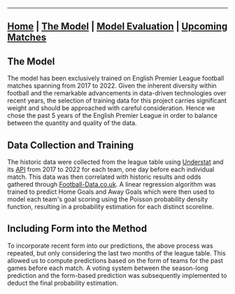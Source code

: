 ________________________________________________________________________________________________________________________________

## [Home](https://elasticalist.github.io/Home/ "EnglishPremierLeaguePredictor Home page") | [The Model](https://elasticalist.github.io/Model/ "Learn more about the model") | [Model Evaluation](https://elasticalist.github.io/Evaluation/ "Past season performance of the model") | [Upcoming Matches](https://elasticalist.github.io/Upcoming/ "The predictions of the upcoming matches") 

## The Model
The model has been exclusively trained on English Premier League football matches spanning from 2017 to 2022. Given the inherent diversity within football and the remarkable advancements in data-driven technologies over recent years, the selection of training data for this project carries significant weight and should be approached with careful consideration. Hence we chose the past 5 years of the English Premier League in order to balance between the quantity and quality of the data.

## Data Collection and Training

The historic data were collected from the league table using [Understat](https://understat.com/ "Understat's Homepage") and its [API](https://understat.readthedocs.io/en/latest/ "Understat API") from 2017 to 2022 for each team, one day before each individual match. This data was then correlated with historic results and odds gathered through [Football-Data.co.uk](https://www.football-data.co.uk/englandm.php "Football-Data.co.uk"). A linear regression algorithm was trained to predict Home Goals and Away Goals which were then used to model each team's goal scoring using the Poisson probability density function, resulting in a probability estimation for each distinct scoreline.

## Including Form into the Method

To incorporate recent form into our predictions, the above process was repeated, but only considering the last two months of the league table. This allowed us to compute predictions based on the form of teams for the past games before each match. A voting system between the season-long prediction and the form-based prediction was subsequently implemented to deduct the final probability estimation. 


